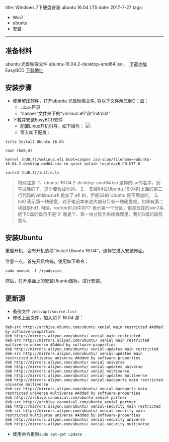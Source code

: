 title: Windows 7下硬盘安装 ubuntu 16.04 LTS
date: 2017-7-27
tags:
- Win7
- ubuntu
- 安装

---

## 准备材料

ubuntu 光盘映像文件 ubuntu-16.04.2-desktop-amd64.iso ， [下载地址](http://releases.ubuntu.com/16.04/)
EasyBCD  [下载地址](https://www.techspot.com/downloads/3112-easybcd.html)

## 安装步骤

- 使用解压软件，打开ubuntu 光盘映像文件, 将以下文件解压到C：盘：
  - `.disk`目录
  - “casper”文件夹下的“vmlinuz.efi”和“initrd.lz”
- 下载并安装EasyBCD软件
  - 配置Linux开机引导，如下操作：
    ![](http://img.blog.csdn.net/20160708005425948)
  - 写入如下配置：
```
title Install Ubuntu 16.04

root (hd0,4)

kernel (hd0,4)/vmlinuz.efi boot=casper iso-scan/filename=/ubuntu-16.04.2-desktop-amd64.iso ro quiet splash locale=zh_CN.UTF-8

initrd (hd0,4)/initrd.lz

```

> 特别注意:
> 1、ubuntu-16.04.2-desktop-amd64.iso 是你的iso的名字，别写成我的了，这个要改成你的。
> 2、 安装64位Ubuntu-16.04时上面的第二行代码的vmkinuz.efi 是加了.efi 的，但是32的 Ubuntu 是不用加的。
> 3、 hd0 表示第一块硬盘，对于笔记本来说大部分只有一块硬盘吧，如果有第二块就是hd1 ,同理，root(hd0,0)中的‘0’ 表示第一个分区，但是现在的win7系统下C盘的盘符不是'0' 而是‘1’。第一块分区作系统保留用，我的G盘的盘符是4。

## 安装Ubuntu

重启开机，会有开机选项“Install Ubuntu 16.04”，选择它进入安装界面。

注意一点，首先开启终端，使用如下命令：
```
sudo umount -l /isodevice
```

然后，打开桌面上的安装Ubuntu图标，进行安装。

## 更新源

- 备份文件 `/etc/apt/source.list`
- 修改上面文件，加入如下 16.04 源：
```
deb-src http://archive.ubuntu.com/ubuntu xenial main restricted #Added by software-properties
deb http://mirrors.aliyun.com/ubuntu/ xenial main restricted
deb-src http://mirrors.aliyun.com/ubuntu/ xenial main restricted multiverse universe #Added by software-properties
deb http://mirrors.aliyun.com/ubuntu/ xenial-updates main restricted
deb-src http://mirrors.aliyun.com/ubuntu/ xenial-updates main restricted multiverse universe #Added by software-properties
deb http://mirrors.aliyun.com/ubuntu/ xenial universe
deb http://mirrors.aliyun.com/ubuntu/ xenial-updates universe
deb http://mirrors.aliyun.com/ubuntu/ xenial multiverse
deb http://mirrors.aliyun.com/ubuntu/ xenial-updates multiverse
deb http://mirrors.aliyun.com/ubuntu/ xenial-backports main restricted universe multiverse
deb-src http://mirrors.aliyun.com/ubuntu/ xenial-backports main restricted universe multiverse #Added by software-properties
deb http://archive.canonical.com/ubuntu xenial partner
deb-src http://archive.canonical.com/ubuntu xenial partner
deb http://mirrors.aliyun.com/ubuntu/ xenial-security main restricted
deb-src http://mirrors.aliyun.com/ubuntu/ xenial-security main restricted multiverse universe #Added by software-properties
deb http://mirrors.aliyun.com/ubuntu/ xenial-security universe
deb http://mirrors.aliyun.com/ubuntu/ xenial-security multiverse
```
- 使用命令更新`sudo apt-get update`
